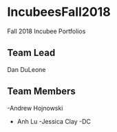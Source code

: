# IncubeesFall2018
Fall 2018 Incubee Portfolios

## Team Lead
Dan DuLeone

## Team Members

-Andrew Hojnowski
- Anh Lu
-Jessica Clay
-DC
